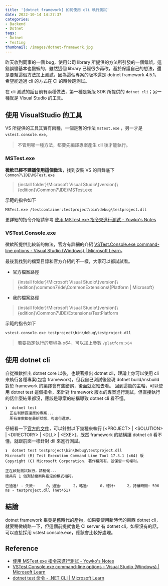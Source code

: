 ```yaml
---
title: '[dotnet framework] 如何使用 cli 執行測試'
date: 2022-10-14 14:27:37
categories:
- Backend
- Dotnet
tags:
- Dotnet
- Testing
thumbnail: /images/dotnet-framework.jpg
---
```


昨天收到同事的一個 bug，使用公司 library 所提供的方法所引發的一個錯誤，這錯誤蠻基本也蠻蝦的，雖然這個 library 已經很少再改，基於保護自己的想法，還是要幫這個方法加上測試，因為這個專案的版本還是 dotnet framework 4.5.1，希望能透過 cli 的方式在 CI 的時候跑測試。

在 cli 測試的話目前有兩種做法，第一種是新版 SDK 所提供的 `dotnet cli`；另一種就是 Visual Studio 的工具。

<!-- more -->

## 使用 VisualStudio 的工具

VS 所提供的工具其實有兩種，一個是舊的作法 `mstest.exe` ，另一才是 `vstest.console.exe`。

> 不管用哪一種方法，都要先編譯專案產生 dll 後才能執行。 

### MSTest.exe

**微軟已經不建議使用這個做法**，找到安裝 VS 的目錄底下 `Common7\IDE\MSTest.exe` 

> {install folder}\Microsoft Visual Studio\\{version}\\{edition}\Common7\IDE\MSTest.exe

示範的指令如下

```shell
MSTest.exe /testcontainer:testproject\bin\debug\testproject.dll
```

更詳細的指令介紹請參考 [使用 MSTest.exe 指令來進行測試 - Yowko's Notes](https://blog.yowko.com/mstest-exe/)

### VSTest.Console.exe

微軟所提供比較新的做法，官方有詳細的介紹 [VSTest.Console.exe command-line options - Visual Studio (Windows) | Microsoft Learn](https://learn.microsoft.com/en-us/visualstudio/test/vstest-console-options?view=vs-2022)。

最後我找到的檔案目錄和官方介紹的不一樣，大家可以都試試看。

- 官方檔案路徑

> {install folder}\Microsoft Visual Studio\\{version}\\{edition}\common7\ide\CommonExtensions\\{Platform | Microsoft}

- 我的檔案路徑

> {install folder}\Microsoft Visual Studio\\\{version}\\{edition}\Common7\IDE\Extensions\TestPlatform

示範的指令如下

```shell
vstest.console.exe testproject\bin\debug\testproject.dll
```

> 若要指定執行的環境為 x64，可以加上參數 `/platform:x64`

## 使用 dotnet cli

自從微軟推出 dotnet core 以後，也跟著推出 dotnet cli，理論上你可以使用 cli 來執行各種專案(包含 framework)，但我自己測試後發現 dotnet build/msbuild 對於 framework 的編譯會有些錯誤，後面就沒細去看。
回到這篇的主軸，可以使用 dotnet test 這個指令，來針對 framework 版本的專案進行測試，但直接執行的話什麼結果都沒，應該是專案的結構導致 dotnet cli 看不懂。

```shell
❯  dotnet test
  正在判斷要還原的專案...
  所有專案都在最新狀態，可進行還原。
```

仔細看一下[官方的文件](https://learn.microsoft.com/zh-tw/dotnet/core/tools/dotnet-test)，可以針對以下幾種來執行 [\<PROJECT> | \<SOLUTION> | \<DIRECTORY> | \<DLL> | \<EXE>]，既然 framework 的結構讓 dotnet cli 看不懂，就跟前面一樣針對 dll 來進行測試。

```shell
❯  dotnet test testproject\bin\Debug\testproject.dll
Microsoft (R) Test Execution Command Line Tool 17.3.1 (x64) 版
Copyright (C) Microsoft Corporation. 著作權所有，並保留一切權利。

正在啟動測試執行，請稍候...
總共有 1 個測試檔案與指定的模式相符。

已通過! - 失敗:     0，通過:     2，略過:     0，總計:     2，持續時間: 596 ms - testproject.dll (net451)
```

## 結論

dotnet framework 畢竟是舊時代的產物，如果要使用新時代的東西 dotnet cli，就要稍微繞路一下，但這個前提就會是 CI server 有 dotnet cli，如果沒有的話，可以直接採用 vstest.console.exe，應該會比較好處理。

## Reference

- [使用 MSTest.exe 指令來進行測試 - Yowko's Notes](https://blog.yowko.com/mstest-exe/)
- [VSTest.Console.exe command-line options - Visual Studio (Windows) | Microsoft Learn](https://learn.microsoft.com/en-us/visualstudio/test/vstest-console-options?view=vs-2022)
- [dotnet test 命令 - .NET CLI | Microsoft Learn](https://learn.microsoft.com/zh-tw/dotnet/core/tools/dotnet-test)
